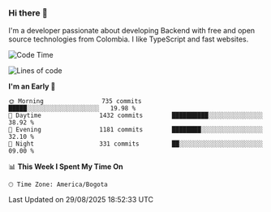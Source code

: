 ### Hi there 👋

I'm a developer passionate about developing Backend with free and open source technologies from Colombia. I like TypeScript and fast websites.

<!--START_SECTION:waka-->
![Code Time](http://img.shields.io/badge/Code%20Time-5%2C867%20hrs%2059%20mins-blue)

![Lines of code](https://img.shields.io/badge/From%20Hello%20World%20I%27ve%20Written-6.2%20million%20lines%20of%20code-blue)

**I'm an Early 🐤** 

```text
🌞 Morning                735 commits         █████░░░░░░░░░░░░░░░░░░░░   19.98 % 
🌆 Daytime                1432 commits        ██████████░░░░░░░░░░░░░░░   38.92 % 
🌃 Evening                1181 commits        ████████░░░░░░░░░░░░░░░░░   32.10 % 
🌙 Night                  331 commits         ██░░░░░░░░░░░░░░░░░░░░░░░   09.00 % 
```


📊 **This Week I Spent My Time On** 

```text
🕑︎ Time Zone: America/Bogota
```


 Last Updated on 29/08/2025 18:52:33 UTC
<!--END_SECTION:waka-->
